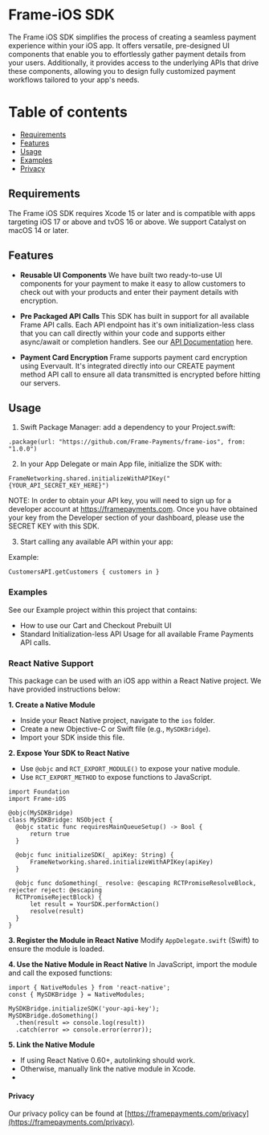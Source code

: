 # Frame-iOS SDK

The Frame iOS SDK simplifies the process of creating a seamless payment experience within your iOS app. It offers versatile, pre-designed UI components that enable you to effortlessly gather payment details from your users. Additionally, it provides access to the underlying APIs that drive these components, allowing you to design fully customized payment workflows tailored to your app's needs.

Table of contents
=================
<!-- NOTE: Use case-sensitive anchor links for docc compatibility -->
<!--ts-->
   * [Requirements](#Requirements)
   * [Features](#Features)
   * [Usage](#Usage)
   * [Examples](#Examples)
   * [Privacy](#Privacy)


## Requirements

The Frame iOS SDK requires Xcode 15 or later and is compatible with apps targeting iOS 17 or above and tvOS 16 or above. We support Catalyst on macOS 14 or later.

## Features

* **Reusable UI Components** We have built two ready-to-use UI components for your payment to make it easy to allow customers to check out with your products and enter
their payment details with encryption.

* **Pre Packaged API Calls** This SDK has built in support for  all available Frame API calls. Each API endpoint has it's own initialization-less class that you can call directly within your code and supports either async/await or completion handlers. See our [API Documentation](https://docs.framepayments.com) here.

* **Payment Card Encryption** Frame supports payment card encryption using Evervault. It's integrated directly into our CREATE payment method API call to ensure all data transmitted is encrypted before hitting our servers.

## Usage

1. Swift Package Manager: add a dependency to your Project.swift:

```
.package(url: "https://github.com/Frame-Payments/frame-ios", from: "1.0.0")
```

2. In your App Delegate or main App file, initialize the SDK with:

```
FrameNetworking.shared.initializeWithAPIKey("{YOUR_API_SECRET_KEY_HERE}")
```

NOTE: In order to obtain your API key, you will need to sign up for a developer account at https://framepayments.com. Once you have obtained your key from the Developer section of your dashboard, please use the SECRET KEY with this SDK.

3. Start calling any available API within your app:

Example:
```
CustomersAPI.getCustomers { customers in }
```

### Examples

See our Example project within this project that contains:
- How to use our Cart and Checkout Prebuilt UI
- Standard Initialization-less API Usage for all available Frame Payments API calls.

### React Native Support

This package can be used with an iOS app within a React Native project. We have provided instructions below:

**1. Create a Native Module**
- Inside your React Native project, navigate to the `ios` folder.
- Create a new Objective-C or Swift file (e.g., `MySDKBridge`).
- Import your SDK inside this file.

**2. Expose Your SDK to React Native**
- Use `@objc` and `RCT_EXPORT_MODULE()` to expose your native module.
- Use `RCT_EXPORT_METHOD` to expose functions to JavaScript.

```
import Foundation
import Frame-iOS

@objc(MySDKBridge)
class MySDKBridge: NSObject {
  @objc static func requiresMainQueueSetup() -> Bool {
      return true
  }
  
  @objc func initializeSDK(_ apiKey: String) {
      FrameNetworking.shared.initializeWithAPIKey(apiKey)
  }
  
  @objc func doSomething(_ resolve: @escaping RCTPromiseResolveBlock, rejecter reject: @escaping
  RCTPromiseRejectBlock) {
      let result = YourSDK.performAction()
      resolve(result)
  }
}

```
**3. Register the Module in React Native**
Modify `AppDelegate.swift` (Swift) to ensure the module is loaded.

**4. Use the Native Module in React Native**
In JavaScript, import the module and call the exposed functions:

```
import { NativeModules } from 'react-native';
const { MySDKBridge } = NativeModules;

MySDKBridge.initializeSDK('your-api-key');
MySDKBridge.doSomething()
  .then(result => console.log(result))
  .catch(error => console.error(error));
```

**5. Link the Native Module**
- If using React Native 0.60+, autolinking should work.
- Otherwise, manually link the native module in Xcode.
- 
#### Privacy

Our privacy policy can be found at [https://framepayments.com/privacy](https://framepayments.com/privacy).

